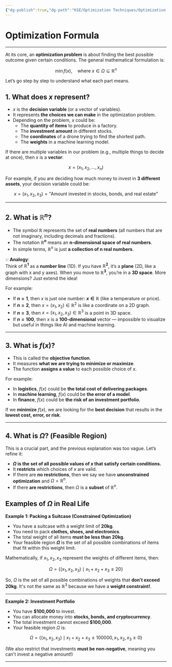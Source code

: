 ```yaml
---
{"dg-publish":true,"dg-path":"KSE/Optimization Techniques/Optimization Formula.md","permalink":"/kse/optimization-techniques/optimization-formula/","tags":["kse","math/calculus"],"created":"2025-02-12T18:37:11.056+02:00","updated":"2025-03-09T17:50:10.310+02:00"}
---
```



# Optimization Formula

---

At its core, an **optimization problem** is about finding the best possible outcome given certain conditions. The general mathematical formulation is:

$$
\min f(x), \quad \text{where } x \in \Omega \subseteq \mathbb{R}^n
$$

Let’s go step by step to understand what each part means.

## 1. What does $x$ represent?

- $x$ is the **decision variable** (or a vector of variables).
- It represents **the choices we can make** in the optimization problem.
- Depending on the problem, $x$ could be:
  - The **quantity of items** to produce in a factory.
  - The **investment amount** in different stocks.
  - The **coordinates** of a drone trying to find the shortest path.
  - The **weights** in a machine learning model.

If there are multiple variables in our problem (e.g., multiple things to decide at once), then $x$ is a **vector**:

$$
x = (x_1, x_2, ..., x_n)
$$

For example, if you are deciding how much money to invest in **3 different assets**, your decision variable could be:

$$
x = (x_1, x_2, x_3) = \text{"Amount invested in stocks, bonds, and real estate"}
$$

---

## 2. What is $\mathbb{R}^n$?

- The symbol **$\mathbb{R}$** represents the set of **real numbers** (all numbers that are not imaginary, including decimals and fractions).
- The notation **$\mathbb{R}^n$** means an **n-dimensional space of real numbers**.
- In simple terms, $\mathbb{R}^n$ is just **a collection of n real numbers**.

💡 **Analogy**:  
Think of **$\mathbb{R}^1$** as a **number line** (1D). If you have **$\mathbb{R}^2$**, it’s a **plane** (2D, like a graph with x and y axes). When you move to **$\mathbb{R}^3$**, you’re in a **3D space**. More dimensions? Just extend the idea!

For example:

- If **$n = 1$**, then $x$ is just one number: **$x \in \mathbb{R}$** (like a temperature or price).
- If **$n = 2$**, then $x = (x_1, x_2) \in \mathbb{R}^2$ is like a coordinate on a 2D graph.
- If **$n = 3$**, then $x = (x_1, x_2, x_3) \in \mathbb{R}^3$ is a point in 3D space.
- If **$n = 100$**, then $x$ is a **100-dimensional** vector — impossible to visualize but useful in things like AI and machine learning.

---

## 3. What is $f(x)$?

- This is called the **objective function**.
- It measures **what we are trying to minimize or maximize**.
- The function **assigns a value** to each possible choice of $x$.

For example:

- In **logistics**, $f(x)$ could be **the total cost of delivering packages**.
- In **machine learning**, $f(x)$ could be **the error of a model**.
- In **finance**, $f(x)$ could be **the risk of an investment portfolio**.

If we **minimize** $f(x)$, we are looking for the **best decision** that results in the **lowest cost, error, or risk**.

---

## 4. What is $\Omega$? (Feasible Region)

This is a crucial part, and the previous explanation was too vague. Let’s refine it:

- **$\Omega$ is the set of all possible values of $x$ that satisfy certain conditions.**
- It **restricts** which choices of $x$ are valid.
- If there are **no restrictions**, then we say we have **unconstrained optimization** and $\Omega = \mathbb{R}^n$.
- If there **are restrictions**, then $\Omega$ is a **subset** of $\mathbb{R}^n$.

## Examples of $\Omega$ in Real Life

<strong><span style="color: var(--color-green);">Example 1: Packing a Suitcase (Constrained Optimization)</span></strong>

- You have a suitcase with a weight limit of **20kg**.
- You need to pack **clothes, shoes, and electronics**.
- The total weight of all items **must be less than 20kg**.
- Your feasible region **$\Omega$** is the set of all possible combinations of items that fit within this weight limit.

Mathematically, if $x_1, x_2, x_3$ represent the weights of different items, then:

$$
\Omega = \{ (x_1, x_2, x_3) \mid x_1 + x_2 + x_3 \leq 20 \}
$$

So, $\Omega$ is the set of all possible combinations of weights that **don’t exceed 20kg**. It's not the same as $\mathbb{R}^3$ because we have a **weight constraint!**.

---

<strong><span style="color: var(--color-green);">Example 2: Investment Portfolio</span></strong>

- You have **$100,000** to invest.
- You can allocate money into **stocks, bonds, and cryptocurrency**.
- The total investment cannot exceed **$100,000**.
- Your feasible region $\Omega$ is:

$$
\Omega = \{ (x_1, x_2, x_3) \mid x_1 + x_2 + x_3 \leq 100000, x_1, x_2, x_3 \geq 0 \}
$$

(We also restrict that investments **must be non-negative**, meaning you can't invest a negative amount!)

---

